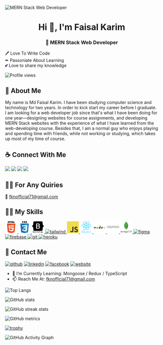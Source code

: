 ![MERN Stack Web Developer](https://media-exp1.licdn.com/dms/image/D5616AQGBpHo3poGEtw/profile-displaybackgroundimage-shrink_350_1400/0/1662889353511?e=1668643200&v=beta&t=qNoVLTuq6-WGbDeFXamHdBpMQ0OYei86BJmZJTQbsy8)
<h1 align="center">Hi 👋, I'm Faisal Karim</h1>
<h3 align="center">👑 MERN Stack Web Developer</h3>

🖊️ Love To Write Code <br>
✒  Passoniate About Learning <br>
💕 Love to share my knowledge </p> 

![Profile views](https://gpvc.arturio.dev/faisalkn-71)

## 🤵 About Me
My name is Md Faisal Karim. I have been studying computer science and technology for two years. In order to kick start my career before I graduate. I am looking for a web developer job since that's what I have been doing for one year—designing websites for course assignments, and developing MERN Stack websites with the experience of what I have learned from the web-developing course. Besides that, I am a normal guy who enjoys playing and spending time with friends, while not working or studying, which takes up most of my time of course.

<div align="left">
<h2>☕ Connect With Me</h2>
<a target="_blank"href="https://www.linkedin.com/in/faisalkn71/"><img src="https://img.shields.io/badge/linkedin-%230077B5.svg?style=for-the-badge&logo=linkedin&logoColor=white" /><a/>
<a target="_blank"href="https://wa.me/8801882847658"><img src="https://img.shields.io/badge/WhatsApp-25D366?style=for-the-badge&logo=whatsapp&logoColor=white" /><a/>
<a target="_blank"href="https://www.facebook.com/profile.php?id=100060664076721"><img src="https://img.shields.io/badge/Facebook-%231877F2.svg?style=for-the-badge&logo=Facebook&logoColor=white" /><a/>
<a target="_blank"href="mailto:fknofficial71@gmail.com"><img src="https://img.shields.io/badge/Gmail-D14836?style=for-the-badge&logo=gmail&logoColor=white" /><a/>
<div/>

## 💁‍♂️ For Any Quiries 
📧 fknofficial71@gmail.com

## 👨‍💻 My Skills
<p align="left"> <a href="https://www.w3.org/html/" target="_blank" rel="noreferrer"> <img src="https://raw.githubusercontent.com/devicons/devicon/master/icons/html5/html5-original-wordmark.svg" alt="html5" width="40" height="40"/> </a> <a href="https://www.w3schools.com/css/" target="_blank" rel="noreferrer"> <img src="https://raw.githubusercontent.com/devicons/devicon/master/icons/css3/css3-original-wordmark.svg" alt="css3" width="40" height="40"/> </a> <a href="https://getbootstrap.com" target="_blank" rel="noreferrer"> <img src="https://raw.githubusercontent.com/devicons/devicon/master/icons/bootstrap/bootstrap-plain-wordmark.svg" alt="bootstrap" width="40" height="40"/> </a> <a href="https://tailwindcss.com/" target="_blank" rel="noreferrer"> <img src="https://www.vectorlogo.zone/logos/tailwindcss/tailwindcss-icon.svg" alt="tailwind" width="40" height="40"/> </a> <a href="https://developer.mozilla.org/en-US/docs/Web/JavaScript" target="_blank" rel="noreferrer"> <img src="https://raw.githubusercontent.com/devicons/devicon/master/icons/javascript/javascript-original.svg" alt="javascript" width="40" height="40"/> </a> <a href="https://reactjs.org/" target="_blank" rel="noreferrer"> <img src="https://raw.githubusercontent.com/devicons/devicon/master/icons/react/react-original-wordmark.svg" alt="react" width="40" height="40"/> <a href="https://nodejs.org" target="_blank" rel="noreferrer"> <img src="https://raw.githubusercontent.com/devicons/devicon/master/icons/nodejs/nodejs-original-wordmark.svg" alt="nodejs" width="40" height="40"/> </a> <a href="https://expressjs.com" target="_blank" rel="noreferrer"> <img src="https://raw.githubusercontent.com/devicons/devicon/master/icons/express/express-original-wordmark.svg" alt="express" width="40" height="40"/> </a> </a> <a href="https://www.mongodb.com/" target="_blank" rel="noreferrer"> <img src="https://raw.githubusercontent.com/devicons/devicon/master/icons/mongodb/mongodb-original-wordmark.svg" alt="mongodb" width="40" height="40"/> </a> <a href="https://www.figma.com/" target="_blank" rel="noreferrer"> <img src="https://www.vectorlogo.zone/logos/figma/figma-icon.svg" alt="figma" width="40" height="40"/> </a> <a href="https://firebase.google.com/" target="_blank" rel="noreferrer"> <img src="https://www.vectorlogo.zone/logos/firebase/firebase-icon.svg" alt="firebase" width="40" height="40"/> </a> <a href="https://git-scm.com/" target="_blank" rel="noreferrer"> <img src="https://www.vectorlogo.zone/logos/git-scm/git-scm-icon.svg" alt="git" width="40" height="40"/> </a> <a href="https://heroku.com" target="_blank" rel="noreferrer"> <img src="https://www.vectorlogo.zone/logos/heroku/heroku-icon.svg" alt="heroku" width="40" height="40"/> </a>   
</p>

## 📶 Contact Me
[<img src='https://cdn.jsdelivr.net/npm/simple-icons@3.0.1/icons/github.svg' alt='github' height='40'>](https://github.com/faisalkn-71)  [<img src='https://cdn.jsdelivr.net/npm/simple-icons@3.0.1/icons/linkedin.svg' alt='linkedin' height='40'>](https://www.linkedin.com/in/faisalkn71/)  [<img src='https://cdn.jsdelivr.net/npm/simple-icons@3.0.1/icons/facebook.svg' alt='facebook' height='40'>](https://www.facebook.com/profile.php?id=100060664076721)  [<img src='https://cdn.jsdelivr.net/npm/simple-icons@3.0.1/icons/icloud.svg' alt='website' height='40'>](https://faisalkarim71.netlify.app/)  

- 🌱 I’m Currently Learning: Mongoose / Redux / TypeScript 
- 📫 Reach Me At:  fknofficial71@gmail.com

![Top Langs](https://github-readme-stats.vercel.app/api/top-langs/?username=faisalkn-71&layout=compact)

![GitHub stats](https://github-readme-stats.vercel.app/api?username=faisalkn-71&show_icons=true)  

![GitHub streak stats](https://github-readme-streak-stats.herokuapp.com/?user=faisalkn-71) 

![GitHub metrics](https://metrics.lecoq.io/faisalkn-71)  

[![trophy](https://github-profile-trophy.vercel.app/?username=faisalkn-71)](https://github.com/ryo-ma/github-profile-trophy)

![GitHub Activity Graph](https://activity-graph.herokuapp.com/graph?username=faisalkn-71)  
